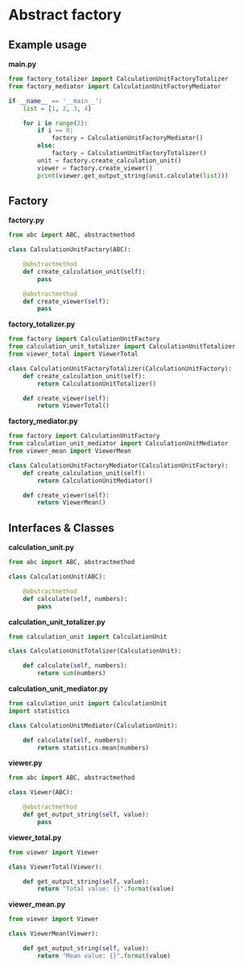 # Abstract factory

## Example usage

**main.py**
```python src\main.py
from factory_totalizer import CalculationUnitFactoryTotalizer
from factory_mediator import CalculationUnitFactoryMediator

if __name__ == '__main__':
    list = [1, 2, 3, 4]

    for i in range(2):
        if i == 0:
            factory = CalculationUnitFactoryMediator()
        else:
            factory = CalculationUnitFactoryTotalizer()
        unit = factory.create_calculation_unit()
        viewer = factory.create_viewer()
        print(viewer.get_output_string(unit.calculate(list)))
```

## Factory

**factory.py**
```python src\factory.py
from abc import ABC, abstractmethod

class CalculationUnitFactory(ABC):

    @abstractmethod
    def create_calculation_unit(self):
        pass

    @abstractmethod
    def create_viewer(self):
        pass
```

**factory_totalizer.py**
```python src\factory_totalizer.py
from factory import CalculationUnitFactory
from calculation_unit_totalizer import CalculationUnitTotalizer
from viewer_total import ViewerTotal

class CalculationUnitFactoryTotalizer(CalculationUnitFactory):
    def create_calculation_unit(self):
        return CalculationUnitTotalizer()

    def create_viewer(self):
        return ViewerTotal()
```

**factory_mediator.py**
```python src\factory_mediator.py
from factory import CalculationUnitFactory
from calculation_unit_mediator import CalculationUnitMediator
from viewer_mean import ViewerMean

class CalculationUnitFactoryMediator(CalculationUnitFactory):
    def create_calculation_unit(self):
        return CalculationUnitMediator()

    def create_viewer(self):
        return ViewerMean()
```

## Interfaces & Classes

**calculation_unit.py**
```python src\calculation_unit.py
from abc import ABC, abstractmethod

class CalculationUnit(ABC):

    @abstractmethod
    def calculate(self, numbers):
        pass
```

**calculation_unit_totalizer.py**
```python src\calculation_unit_totalizer.py
from calculation_unit import CalculationUnit

class CalculationUnitTotalizer(CalculationUnit):

    def calculate(self, numbers):
        return sum(numbers)
```

**calculation_unit_mediator.py**
```python src\calculation_unit_mediator.py
from calculation_unit import CalculationUnit
import statistics

class CalculationUnitMediator(CalculationUnit):

    def calculate(self, numbers):
        return statistics.mean(numbers)
```

**viewer.py**
```python src\viewer.py
from abc import ABC, abstractmethod

class Viewer(ABC):

    @abstractmethod
    def get_output_string(self, value):
        pass
```

**viewer_total.py**
```python src\viewer_total.py
from viewer import Viewer

class ViewerTotal(Viewer):

    def get_output_string(self, value):
        return "Total value: {}".format(value)
```

**viewer_mean.py**
```python src\viewer_mean.py
from viewer import Viewer

class ViewerMean(Viewer):

    def get_output_string(self, value):
        return "Mean value: {}".format(value)
```